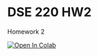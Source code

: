# DSE 220 HW2

Homework 2

<a target="_blank" href="https://colab.research.google.com/github/ucsd-dse220-f25/hw2">
  <img src="https://colab.research.google.com/assets/colab-badge.svg" alt="Open In Colab"/>
</a>
